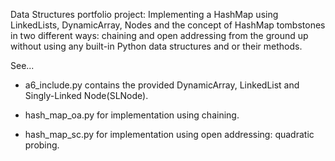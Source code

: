 Data Structures portfolio project: Implementing a HashMap using 
LinkedLists, DynamicArray, Nodes and the 
concept of HashMap tombstones in two different 
ways: chaining and open addressing from the 
ground up without using any built-in 
Python data structures and or their methods.

See...

- a6_include.py contains the provided DynamicArray,
LinkedList and Singly-Linked Node(SLNode). 

- hash_map_oa.py for implementation using
chaining. 

- hash_map_sc.py for implementation using 
open addressing: quadratic probing. 